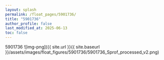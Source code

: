 ```yaml
---
layout: splash
permalink: /float_pages/5901736/
title: "5901736"
author_profile: false
last_modified_at: 2025-06-13
toc: false
---
```

 
5901736
![img-png]({{ site.url }}{{ site.baseurl }}/assets/images/float_figures/5901736/5901736_Sprof_processed_v2.png)